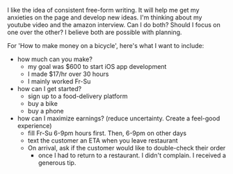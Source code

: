 I like the idea of consistent free-form writing. It will help me get my
anxieties on the page and develop new ideas. I'm thinking about my youtube video
and the amazon interview. Can I do both? Should I focus on one over the other?
I believe both are possible with planning.

For 'How to make money on a bicycle', here's what I want to include:
- how much can you make?
  - my goal was $600 to start iOS app development
  - I made $17/hr over 30 hours
  - I mainly worked Fr-Su
- how can I get started?
  - sign up to a food-delivery platform
  - buy a bike
  - buy a phone
- how can I maximize earnings? (reduce uncertainty. Create a feel-good experience)
  - fill Fr-Su 6-9pm hours first. Then, 6-9pm on other days
  - text the customer an ETA when you leave restaurant
  - On arrival, ask if the customer would like to double-check their order
    - once I had to return to a restaurant. I didn't complain. I received a
      generous tip.

